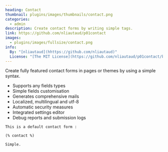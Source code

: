 ```yaml
---
heading: Contact
thumbnail: plugins/images/thumbnails/contact.png
categories:
  - admin
description: Create contact forms by writing simple tags.
link: https://github.com/nliautaud/p01contact
images:
  - plugins/images/fullsize/contact.png
info:
  By: "[nliautaud](hhttps://github.com/nliautaud)"
  License: "[The MIT License](https://github.com/nliautaud/p01contact/blob/master/LICENSE)"
---
```


Create fully featured contact forms in pages or themes by using a simple syntax.

* Supports any fields types
* Simple fields customisation
* Generates comprehensive mails
* Localized, multilingual and utf-8
* Automatic security measures
* Integrated settings editor
* Debug reports and submission logs

```
This is a default contact form :

(% contact %)

Simple.
```